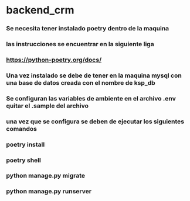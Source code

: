# backend_crm

### Se necesita tener instalado poetry dentro de la maquina  
### las instrucciones se encuentrar en la siguiente liga
### https://python-poetry.org/docs/

### Una vez instalado se debe de tener en la maquina mysql con una base de datos creada con el nombre de ksp_db  
### Se configuran las variables de ambiente en el archivo .env quitar el .sample del archivo
### una vez que se configura se deben de ejecutar los siguientes comandos 
### poetry install  
### poetry shell  
### python manage.py migrate
### python manage.py runserver 